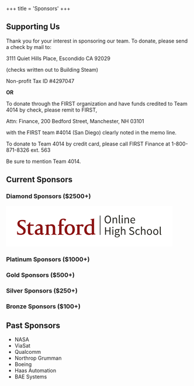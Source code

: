 +++
title = 'Sponsors'
+++

## Supporting Us

Thank you for your interest in sponsoring our team. To donate, please send a check by mail to:

3111 Quiet Hills Place, Escondido CA 92029

(checks written out to Building Steam)

Non-profit Tax ID #4297047

**OR**

To donate through the FIRST organization and have funds credited to Team 4014 by check, please remit to FIRST,

Attn: Finance, 200 Bedford Street, Manchester, NH 03101

with the FIRST team #4014 (San Diego) clearly noted in the memo line.

To donate to Team 4014 by credit card, please call FIRST Finance at
1-800-871-8326 ext. 563

Be sure to mention Team 4014.

## Current Sponsors

### Diamond Sponsors ($2500+)

![Stanford Online High school](./ohs.png)

### Platinum Sponsors ($1000+)

### Gold Sponsors ($500+)

### Silver Sponsors ($250+)

### Bronze Sponsors ($100+)

## Past Sponsors

- NASA
- ViaSat
- Qualcomm
- Northrop Grumman
- Boeing
- Haas Automation
- BAE Systems
